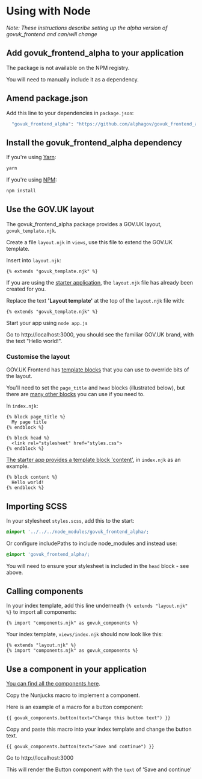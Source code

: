 # Using with Node

*Note: These instructions describe setting up the alpha version of govuk_frontend and can/will change*

## Add govuk_frontend_alpha to your application

The package is not available on the NPM registry.

You will need to manually include it as a dependency.

## Amend package.json

Add this line to your dependencies in `package.json`:

```bash
  "govuk_frontend_alpha": "https://github.com/alphagov/govuk_frontend_alpha/releases/download/0.0.1-alpha/govuk_frontend_alpha-0.0.1-npm.tgz"
```

## Install the govuk_frontend_alpha dependency

If you're using [Yarn](https://yarnpkg.com/):

```bash
yarn
```

If you're using [NPM](https://www.npmjs.com/):

```bash
npm install
```

## Use the GOV.UK layout

The govuk_frontend_alpha package provides a GOV.UK layout, `govuk_template.njk`.

Create a file `layout.njk` in `views`, use this file to extend the GOV.UK template.

Insert into `layout.njk`:

```nunjucks
{% extends "govuk_template.njk" %}
```

If you are using the [starter application](https://github.com/alphagov/govuk-frontend-alpha-starter-kit-node), the `layout.njk` file has already been created for you.

Replace the text **'Layout template'** at the top of the `layout.njk` file with:

```nunjucks
{% extends "govuk_template.njk" %}
```

Start your app using `node app.js`

Go to http://localhost:3000, you should see the familiar GOV.UK brand, with the text "Hello world!".

### Customise the layout

GOV.UK Frontend has [template blocks](https://mozilla.github.io/nunjucks/templating.html#block) that you can use to override bits of the layout.

You'll need to set the `page_title` and `head` blocks (illustrated below), but there are [many other blocks](template-blocks.md) you can use if you need to.

In `index.njk`:

```nunjucks
{% block page_title %}
  My page title
{% endblock %}
```

```nunjucks
{% block head %}
  <link rel="stylesheet" href="styles.css">
{% endblock %}
```

[The starter app provides a template block 'content'](https://github.com/alphagov/govuk-frontend-alpha-starter-kit-node/blob/master/views/index.njk#L3), in `index.njk` as an example.

```nunjucks
{% block content %}
  Hello world!
{% endblock %}
```

## Importing SCSS

In your stylesheet `styles.scss`, add this to the start:

```scss
@import '../../../node_modules/govuk_frontend_alpha/;
```

Or configure includePaths to include node_modules and instead use:

```scss
@import 'govuk_frontend_alpha/;
```

You will need to ensure your stylesheet is included in the `head` block - see above.

## Calling components

In your index template, add this line underneath `{% extends "layout.njk" %}` to import all components:

```nunjucks
{% import "components.njk" as govuk_components %}
```

Your index template, `views/index.njk` should now look like this:

```nunjucks
{% extends "layout.njk" %}
{% import "components.njk" as govuk_components %}
```

## Use a component in your application

[You can find all the components here](http://govuk-frontend-alpha.herokuapp.com/).

Copy the Nunjucks macro to implement a component.

Here is an example of a macro for a button component:

```nunjucks
{{ govuk_components.button(text="Change this button text") }}
```

Copy and paste this macro into your index template and change the button text.

```nunjucks
{{ govuk_components.button(text="Save and continue") }}
```

Go to http://localhost:3000

This will render the Button component with the `text` of 'Save and continue'
